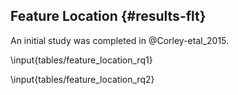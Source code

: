 ## Feature Location {#results-flt}

An initial study was completed in @Corley-etal_2015.

\input{tables/feature_location_rq1}

\input{tables/feature_location_rq2}

